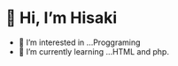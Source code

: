  # 👋 Hi, I’m Hisaki
- 👀 I’m interested in ...Proggraming
- 🌱 I’m currently learning ...HTML and php.

<!---
Hisaki714/Hisaki714 is a ✨ special ✨ repository because its `README.md` (this file) appears on your GitHub profile.
You can click the Preview link to take a look at your changes.
![hello](https://user-images.githubusercontent.com/87563197/187417789-a6a0ccd6-3cd4-4643-8329-a10e9bf09968.png)
![hello](https://user-images.githubusercontent.com/87563197/187418069-ab4cb1a0-57e5-493f-af09-e50f1abdf7d8.png)
![hello](https://user-images.githubusercontent.com/87563197/187418077-c27824b6-f55a-452f-8595-e475c1db8dde.png)
